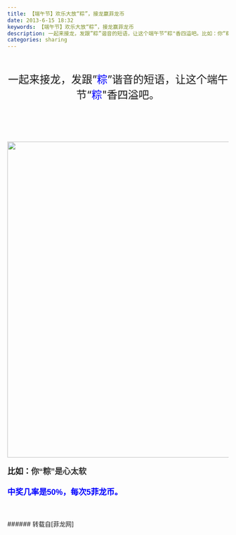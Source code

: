 ```yaml
---
title: 【端午节】欢乐大放“粽”，接龙赢菲龙币
date: 2013-6-15 18:32
keywords: 【端午节】欢乐大放“粽”，接龙赢菲龙币
description: 一起来接龙，发跟”粽”谐音的短语，让这个端午节“粽"香四溢吧。比如：你“粽”是心太软中奖几率是50%，每次5菲龙币。
categories: sharing
---
```

<td class="t_f" id="postmessage_2853">

<br/>
<br/>
<div align="center"><font size="5">一起来接龙，发跟”<font color="#0000ff">粽</font>”谐音的短语，让这个端午节“<font color="#0000ff">粽</font>"香四溢吧。</font></div><br/>
<font size="3"><br/>
</font><br/>
<font size="3"><br/>
</font><br/>

<img aid="2687" class="zoom" data-cf-modified-e1f324c16f198eda1f6d63ac-="" file="data/attachment/forum/201306/15/183210l9k4bkmkckvbyzxn.jpg" id="aimg_2687" inpost="1" onclick="" onmouseover="" src="http://www.flw.ph/data/attachment/forum/201306/15/183210l9k4bkmkckvbyzxn.jpg" width="720" zoomfile="data/attachment/forum/201306/15/183210l9k4bkmkckvbyzxn.jpg"/>


<br/>
<br/>
<font size="4"><strong>比如：<font style="color:rgb(51, 51, 51)"><font style="background-color:rgb(252, 252, 252)"><font face="Arial, sans-serif, 宋体, 微软雅黑">你“粽”是心太软</font></font></font></strong><br/>
<br/>
<font face="Arial, sans-serif, 宋体, 微软雅黑"><font color="#0000ff"><strong>中奖几率是50%，每次5菲龙币。</strong></font></font></font><br/>
<br/>
<br/>
<br/>
</td>
###### 转载自[菲龙网]